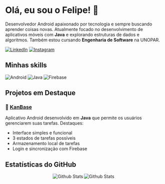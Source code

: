 # Olá, eu sou o Felipe! 👋

Desenvolvedor Android apaixonado por tecnologia e sempre buscando aprender coisas novas. Atualmente focado no desenvolvimento de aplicativos móveis com **Java** e explorando estruturas de dados e algoritmos. Também estou cursando **Engenharia de Software** na UNOPAR.

[![LinkedIn](https://img.shields.io/badge/LinkedIn-0077B5?style=for-the-badge&logo=linkedin&logoColor=white)](https://www.linkedin.com/in/felipe-santos-0571ba2b2/)
[![Instagram](https://img.shields.io/badge/Instagram-E4405F?style=for-the-badge&logo=instagram&logoColor=white)](https://www.instagram.com/felipe_8000/)

## Minhas skills
  ![Android](https://img.shields.io/badge/Android-3DDC84?style=for-the-badge&logo=android&logoColor=white)
  ![Java](https://img.shields.io/badge/Java-ED8B00?style=for-the-badge&logo=java&logoColor=white)
  ![Firebase](https://img.shields.io/badge/Firebase-FFCA28?style=for-the-badge&logo=firebase&logoColor=white)  

## Projetos em Destaque

### 📱 [KanBase](https://github.com/felipeS5/KanBase)
Aplicativo Android desenvolvido em **Java** que permite os usuários gerenciarem suas tarefas. Destaques:
- Interface simples e funcional
- 3 estados de tarefas possíveis
- Armazenamento local de tarefas
- Login e sincronização com Firebase

## Estatísticas do GitHub

<div style="align-items: center; display: flex; flex-direction: row; flex-wrap: wrap; justify-content: center;">
    <div>
        <img
        align="left"
        src="https://github-readme-stats.vercel.app/api/top-langs/?username=felipeS5&theme=algolia&size_weight=0.5&count_weight=0.5"
        alt="Github Stats"
      />
    </div>
    <div>
        <img
        align="left"
        src="https://github-readme-stats.vercel.app/api?username=felipeS5&show_icons=true&theme=algolia"
        alt="Github Stats"
      />
    </div>
</div>
